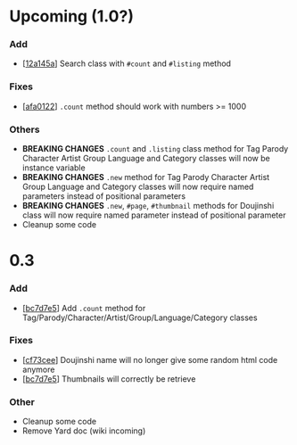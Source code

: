 # Upcoming (1.0?)
### Add
- [[12a145a](https://github.com/Mraiih/nhentai-api/commit/12a145a15ae1b5d116470c9de189a38da4890b49)] Search class with `#count` and `#listing` method
### Fixes
- [[afa0122](https://github.com/Mraiih/nhentai-api/commit/afa0122ec958507de7ac812623dfcbfd18bec2e1)] `.count` method should work with numbers >= 1000
### Others
- **BREAKING CHANGES** `.count` and `.listing` class method for Tag Parody Character Artist Group Language and Category classes will now be instance variable
- **BREAKING CHANGES** `.new` method for Tag Parody Character Artist Group Language and Category classes will now require named parameters instead of positional  parameters
- **BREAKING CHANGES** `.new`, `#page`, `#thumbnail` methods for Doujinshi class will now require named parameter instead of positional parameter
- Cleanup some code

# 0.3
### Add
- [[bc7d7e5](https://github.com/Mraiih/nhentai-api/commit/bc7d7e57f246e0ffd91cb9ef2ffeaf5804c07d11)] Add `.count` method for Tag/Parody/Character/Artist/Group/Language/Category classes

### Fixes
- [[cf73cee](https://github.com/Mraiih/nhentai-api/commit/cf73cee9300ff07456a092b8a5d804556560f308)] Doujinshi name will no longer give some random html code anymore
- [[bc7d7e5](https://github.com/Mraiih/nhentai-api/commit/bc7d7e57f246e0ffd91cb9ef2ffeaf5804c07d11)] Thumbnails will correctly be retrieve

### Other
- Cleanup some code
- Remove Yard doc (wiki incoming)
